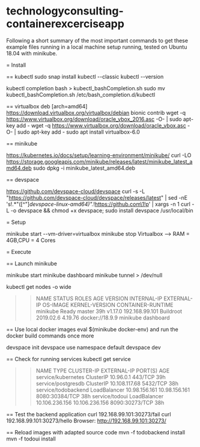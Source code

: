 # technologyconsulting-containerexcerciseapp

Following a short summary of the most important commands
to get these example files running in a local machine
setup running, tested on Ubuntu 18.04 with minikube.

= Install

== kubectl
sudo snap install kubectl --classic
kubectl --version

kubectl completion bash > kubectl_bashCompletion.sh
sudo mv kubectl_bashCompletion.sh /etc/bash_completion.d/kubectl

== virtualbox
deb [arch=amd64] https://download.virtualbox.org/virtualbox/debian bionic contrib
wget -q https://www.virtualbox.org/download/oracle_vbox_2016.asc -O- | sudo apt-key add -
wget -q https://www.virtualbox.org/download/oracle_vbox.asc -O- | sudo apt-key add -
sudo apt install virtualbox-6.0

== minikube

https://kubernetes.io/docs/setup/learning-environment/minikube/
curl -LO https://storage.googleapis.com/minikube/releases/latest/minikube_latest_amd64.deb
sudo dpkg -i minikube_latest_amd64.deb

== devspace

https://github.com/devspace-cloud/devspace
curl -s -L "https://github.com/devspace-cloud/devspace/releases/latest" | sed -nE 's!.*"([^"]*devspace-linux-amd64)".*!https://github.com\1!p' | xargs -n 1 curl -L -o devspace && chmod +x devspace;
sudo install devspace /usr/local/bin

= Setup

minikube start --vm-driver=virtualbox
minikube stop
Virtualbox --> RAM = 4GB,CPU = 4 Cores

= Execute

== Launch minikube

minikube start
minikube dashboard
minikube tunnel > /dev/null

kubectl get nodes -o wide
>> NAME       STATUS   ROLES    AGE   VERSION   INTERNAL-IP      EXTERNAL-IP   OS-IMAGE              KERNEL-VERSION   CONTAINER-RUNTIME
>> minikube   Ready    master   39h   v1.17.0   192.168.99.101   <none>        Buildroot 2019.02.6   4.19.76          docker://18.9.9
minikube dashboard

== Use local docker images
eval $(minikube docker-env)
and run the docker build commands once more

devspace init
devspace use namespace default
devspace dev

== Check for running services
kubectl get service
>> NAME                  TYPE           CLUSTER-IP       EXTERNAL-IP      PORT(S)          AGE
>> service/kubernetes    ClusterIP      10.96.0.1        <none>           443/TCP          39h
>> service/postgresdb    ClusterIP      10.108.117.68    <none>           5432/TCP         38h
>> service/todobackend   LoadBalancer   10.98.156.161    10.98.156.161    8080:30384/TCP   38h
>> service/todoui        LoadBalancer   10.106.236.156   10.106.236.156   8090:30273/TCP   38h

== Test the backend application
curl 192.168.99.101:30273/fail
curl 192.168.99.101:30273/hello
Browser: http://192.168.99.101:30273/

== Reload images with adapted source code
mvn -f todobackend install
mvn -f todoui install
